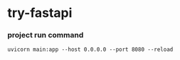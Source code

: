 # try-fastapi


### project run command
```
uvicorn main:app --host 0.0.0.0 --port 8080 --reload
```